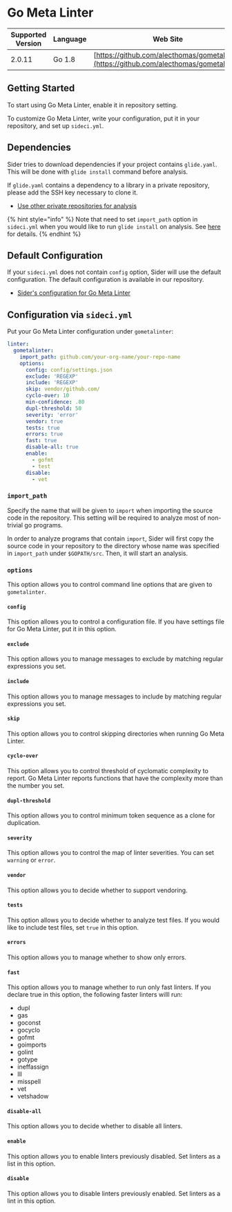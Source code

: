 # Go Meta Linter

| Supported Version | Language | Web Site |
| ----------------- | -------- | -------- |
| 2.0.11 | Go 1.8 | [https://github.com/alecthomas/gometalinter](https://github.com/alecthomas/gometalinter) |

## Getting Started

To start using Go Meta Linter, enable it in repository setting.

To customize Go Meta Linter, write your configuration, put it in your repository, and set up `sideci.yml`.

## Dependencies

Sider tries to download dependencies if your project contains `glide.yaml`. This will be done with `glide install` command before analysis.

If `glide.yaml` contains a dependency to a library in a private repository, please add the SSH key necessary to clone it.

* [Use other private repositories for analysis](../../advanced-settings/private-dependencies.md)


{% hint style="info" %}
Note that need to set `import_path` option in `sideci.yml` when you would like to run `glide install` on analysis.
See [here](#import_path) for details.
{% endhint %}

## Default Configuration

If your `sideci.yml` does not contain `config` option, Sider will use the default configuration. The default configuration is available in our repository.

* [Sider's configuration for Go Meta Linter](https://github.com/actcat/sideci_config/blob/master/go/gometalinter/gometalinter.json)

## Configuration via `sideci.yml`

Put your Go Meta Linter configuration under `gometalinter`:

```yaml:sideci.yml
linter:
  gometalinter:
    import_path: github.com/your-org-name/your-repo-name
    options:
      config: config/settings.json
      exclude: 'REGEXP'
      include: 'REGEXP'
      skip: vendor/github.com/
      cyclo-over: 10
      min-confidence: .80
      dupl-threshold: 50
      severity: 'error'
      vendor: true
      tests: true
      errors: true
      fast: true
      disable-all: true
      enable:
        - gofmt
        - test
      disable:
        - vet
```

### `import_path`

Specify the name that will be given to `import` when importing the source code in the repository. This setting will be required to analyze most of non-trivial go programs.

In order to analyze programs that contain `import`, Sider will first copy the source code in your repository to the directory whose name was specified in `import_path` under `$GOPATH/src`. Then, it will start an analysis.

### `options`

This option allows you to control command line options that are given to `gometalinter`.

#### `config`

This option allows you to control a configuration file. If you have settings file for Go Meta Linter, put it in this option.

#### `exclude`

This option allows you to manage messages to exclude by matching regular expressions you set.

#### `include`

This option allows you to manage messages to include by matching regular expressions you set.

#### `skip`

This option allows you to control skipping directories when running Go Meta Linter.

#### `cyclo-over`

This option allows you to control threshold of cyclomatic complexity to report. Go Meta Linter reports functions that have the complexity more than the number you set.

#### `dupl-threshold`

This option allows you to control minimum token sequence as a clone for duplication.

#### `severity`

This option allows you to control the map of linter severities. You can set `warning` or `error`.

#### `vendor`

This option allows you to decide whether to support vendoring.

#### `tests`

This option allows you to decide whether to analyze test files. If you would like to include test files, set `true` in this option.

#### `errors`

This option allows you to manage whether to show only errors.

#### `fast`

This option allows you to manage whether to run only fast linters. If you declare true in this option, the following faster linters willl run:

* dupl
* gas
* goconst
* gocyclo
* gofmt
* goimports
* golint
* gotype
* ineffassign
* lll
* misspell
* vet
* vetshadow

#### `disable-all`

This option allows you to decide whether to disable all linters.

#### `enable`

This option allows you to enable linters previously disabled. Set linters as a list in this option.

#### `disable`

This option allows you to disable linters previously enabled. Set linters as a lint in this option.

